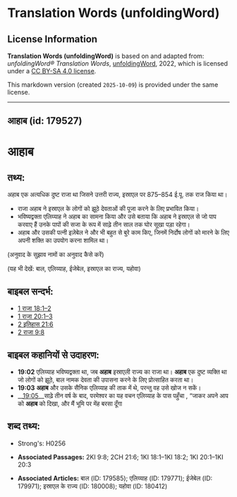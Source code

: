 # Translation Words (unfoldingWord)

## License Information

**Translation Words (unfoldingWord)** is based on and adapted from: _unfoldingWord® Translation Words_, [unfoldingWord](https://unfoldingword.org/utw), 2022, which is licensed under a [CC BY-SA 4.0 license](https://creativecommons.org/licenses/by-sa/4.0/legalcode.en).

This markdown version (created `2025-10-09`) is provided under the same license.



--------------------------------

## आहाब (id: 179527)

आहाब
====

तथ्य:
-----

अहाब एक अत्यधिक दुष्ट राजा था जिसने उत्तरी राज्य, इस्राएल पर 875–854 ई.पू. तक राज किया था।

* राजा अहाब ने इस्राएल के लोगों को झूठे देवताओं की पूजा करने के लिए प्रभावित किया।
* भविष्यद्वक्ता एलिय्याह ने अहाब का सामना किया और उसे बताया कि अहाब ने इस्राएल से जो पाप करवाए हैं उनके पापों की सजा के रूप में साढ़े तीन साल तक घोर सूखा पड़ा रहेगा।
* अहाब और उसकी पत्नी इज़ेबेल ने और भी बहुत से बुरे काम किए, जिनमें निर्दोष लोगों को मारने के लिए अपनी शक्ति का उपयोग करना शामिल था।

(अनुवाद के सुझाव नामों का अनुवाद कैसे करें)

(यह भी देखें: बाल, एलिय्याह, ईजेबेल, इस्राएल का राज्य, यहोवा)

बाइबल सन्दर्भ:
--------------

* [1 राजा 18:1–2](https://ref.ly/1Kgs0:0)
* [1 राजा 20:1–3](https://ref.ly/1Kgs0:0)
* [2 इतिहास 21:6](https://ref.ly/2Chr0:0)
* [2 राजा 9:8](https://ref.ly/2Kgs0:0)

बाइबल कहानियों से उदाहरण:
-------------------------

* **19:02** एलिय्याह भविष्यद्वक्ता था, जब **अहाब** इस्राएली राज्य का राजा था। **अहाब** एक दुष्ट व्यक्ति था जो लोगों को झूठे, बाल नामक देवता की उपासना करने के लिए प्रोत्साहित करता था।
* **19:03** **अहाब** और उसके सैनिक एलिय्याह की ताक में थे, परन्तु वह उसे खोज न सकें।
* \_\_[19:05](rc://*/tn/help/obs/19/05)\_\_साढ़े तीन वर्ष के बाद, परमेश्वर का यह वचन एलिय्याह के पास पहुँचा , “जाकर अपने आप को **अहाब** को दिखा, और मैं भूमि पर मेंह बरसा दूँगा

शब्द तथ्य:
----------

* Strong's: H0256

* **Associated Passages:** 2KI 9:8; 2CH 21:6; 1KI 18:1–1KI 18:2; 1KI 20:1–1KI 20:3
* **Associated Articles:** बाल (ID: 179585); एलिय्याह (ID: 179771); ईजेबेल (ID: 179971); इस्राएल के राज्य (ID: 180008); यहोवा (ID: 180412)

